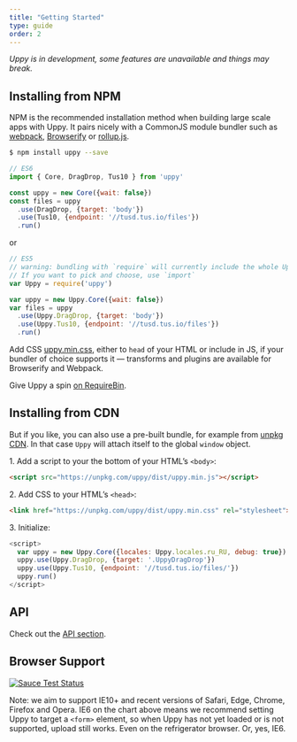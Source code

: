 ```yaml
---
title: "Getting Started"
type: guide
order: 2
---
```


*Uppy is in development, some features are unavailable and things may break.*

## Installing from NPM

NPM is the recommended installation method when building large scale apps with Uppy. It pairs nicely with a CommonJS module bundler such as [webpack](http://webpack.github.io/), [Browserify](http://browserify.org/) or [rollup.js](http://rollupjs.org/).

``` bash
$ npm install uppy --save
```

``` javascript
// ES6
import { Core, DragDrop, Tus10 } from 'uppy'

const uppy = new Core({wait: false})
const files = uppy
  .use(DragDrop, {target: 'body'})
  .use(Tus10, {endpoint: '//tusd.tus.io/files'})
  .run()
```

or

``` javascript
// ES5
// warning: bundling with `require` will currently include the whole Uppy package, with all plugins.
// If you want to pick and choose, use `import`
var Uppy = require('uppy')

var uppy = new Uppy.Core({wait: false})
var files = uppy
  .use(Uppy.DragDrop, {target: 'body'})
  .use(Uppy.Tus10, {endpoint: '//tusd.tus.io/files'})
  .run()
```

Add CSS [uppy.min.css](https://unpkg.com/uppy/dist/uppy.min.css), either to `head` of your HTML or include in JS, if your bundler of choice supports it — transforms and plugins are available for Browserify and Webpack.

Give Uppy a spin [on RequireBin](http://requirebin.com/?gist=54e076cccc929cc567cb0aba38815105).

## Installing from CDN

But if you like, you can also use a pre-built bundle, for example from [unpkg CDN](https://unpkg.com/uppy/). In that case `Uppy` will attach itself to the global `window` object.

1\. Add a script to your the bottom of your HTML’s `<body>`:

``` html
<script src="https://unpkg.com/uppy/dist/uppy.min.js"></script>
```

2\. Add CSS to your HTML’s `<head>`:
``` html
<link href="https://unpkg.com/uppy/dist/uppy.min.css" rel="stylesheet">
```

3\. Initialize:

``` javascript
<script>
  var uppy = new Uppy.Core({locales: Uppy.locales.ru_RU, debug: true})
  uppy.use(Uppy.DragDrop, {target: '.UppyDragDrop'})
  uppy.use(Uppy.Tus10, {endpoint: '//tusd.tus.io/files/'})
  uppy.run()
</script>
```

## API

Check out the [API section](/api).

## Browser Support

<a href="https://saucelabs.com/u/transloadit-uppy">
  <img src="https://saucelabs.com/browser-matrix/transloadit-uppy.svg" alt="Sauce Test Status"/>
</a>

Note: we aim to support IE10+ and recent versions of Safari, Edge, Chrome, Firefox and Opera. IE6 on the chart above means we recommend setting Uppy to target a `<form>` element, so when Uppy has not yet loaded or is not supported, upload still works. Even on the refrigerator browser. Or, yes, IE6.
